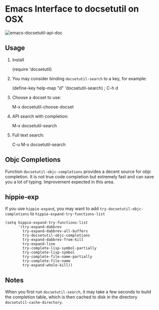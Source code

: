 # Emacs Interface to docsetutil on OSX #

![emacs-docsetutil-api-doc](http://i.imgur.com/xFM15.png)

## Usage ##
1. Install

    (require 'docsetutil)

2. You may consider binding `docsetutil-search` to a key, for example:

    (define-key help-map "d" 'docsetutil-search) ; C-h d

3. Choose a docset to use:

    M-x docsetutil-choose-docset

4. API search with completion:

    M-x docsetutil-search

5. Full text search:

    C-u M-x docsetutil-search

## Objc Completions ##

Function `docsetutil-objc-completions` provides a decent source for
objc completion. It is not true code completion but extremely fast and
can save you a lot of typing. Improvement expected in this area.

## hippie-exp ##

If you use `hippie-expand`, you may want to add
`try-docsetutil-objc-completions` to
`hippie-expand-try-functions-list`

    (setq hippie-expand-try-functions-list
          '(try-expand-dabbrev
            try-expand-dabbrev-all-buffers
            try-docsetutil-objc-completions
            try-expand-dabbrev-from-kill
            try-expand-line
            try-complete-lisp-symbol-partially
            try-complete-lisp-symbol
            try-complete-file-name-partially
            try-complete-file-name
            try-expand-whole-kill))

## Notes ##

When you first run `docsetutil-search`, it may take a few seconds to
build the completion table, which is then cached to disk in the
directory `docsetutil-cache-directory`.
